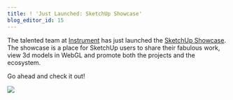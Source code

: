 ```yaml
---
title: ! 'Just Launched: SketchUp Showcase'
blog_editor_id: 15
---
```


[Instrument]: http://weareinstrument.com
[SketchUp Showcase]: http://www.google.com/sketchup/showcase

The talented team at [Instrument] has just launched the [SketchUp Showcase]. The showcase is a place for SketchUp users to share their fabulous work, view 3d models in WebGL and promote both the projects and the ecosystem.

Go ahead and check it out!

<a href="http://www.google.com/sketchup/showcase"><img src="/images/sketchup.jpg"></a>